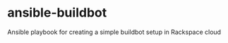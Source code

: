 ansible-buildbot
================

Ansible playbook for creating a simple buildbot setup in Rackspace cloud